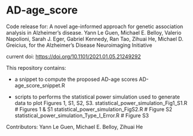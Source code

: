 # AD-age_score
Code release for: A novel age-informed approach for genetic association analysis in Alzheimer’s disease.
Yann Le Guen, Michael E. Belloy, Valerio Napolioni, Sarah J. Eger, Gabriel Kennedy, Ran Tao, Zihuai He, Michael D. Greicius, for the Alzheimer’s Disease Neuroimaging Initiative

current doi: https://doi.org/10.1101/2021.01.05.21249292

This repository contains:

- a snippet to compute the proposed AD-age scores
AD-age_score_snippet.R

- scripts to performs the statistical power simulation used to generate data to plot Figures 1, S1, S2, S3.
statistical_power_simulation_Fig1_S1.R # Figures 1 & S1
statistical_power_simulation_FigS2.R # Figure S2
statistical_power_simulation_Type_I_Error.R # Figure S3


Contributors: Yann Le Guen, Michael E. Belloy, Zihuai He